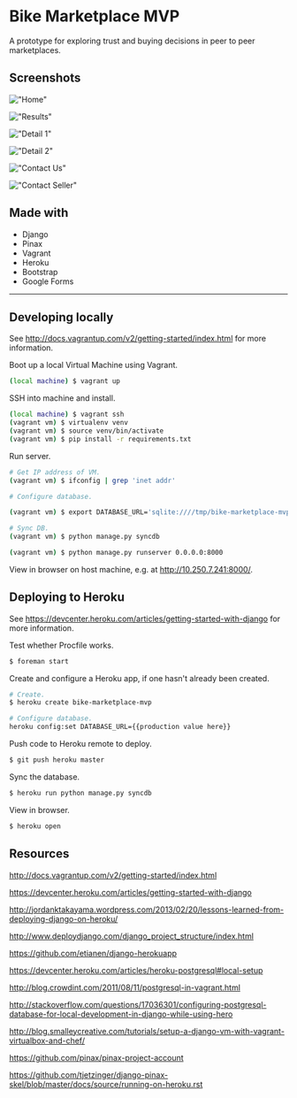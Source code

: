 Bike Marketplace MVP
====================

A prototype for exploring trust and buying decisions in peer to peer marketplaces.

Screenshots
-----------

!["Home"](screenshots/home.png)

!["Results"](screenshots/results.png)

!["Detail 1"](screenshots/detail-1.png)

!["Detail 2"](screenshots/detail-2.png)

!["Contact Us"](screenshots/contact-us.png)

!["Contact Seller"](screenshots/contact-seller.png)

Made with
---------

- Django
- Pinax
- Vagrant
- Heroku
- Bootstrap
- Google Forms

--------------------------------------------------------------------------------

Developing locally
------------------

See http://docs.vagrantup.com/v2/getting-started/index.html for more information.

Boot up a local Virtual Machine using Vagrant.

```sh
(local machine) $ vagrant up
```

SSH into machine and install.

```sh
(local machine) $ vagrant ssh
(vagrant vm) $ virtualenv venv
(vagrant vm) $ source venv/bin/activate
(vagrant vm) $ pip install -r requirements.txt
```

Run server.

```sh
# Get IP address of VM.
(vagrant vm) $ ifconfig | grep 'inet addr'

# Configure database.

(vagrant vm) $ export DATABASE_URL='sqlite:////tmp/bike-marketplace-mvp.sqlite'

# Sync DB.
(vagrant vm) $ python manage.py syncdb

(vagrant vm) $ python manage.py runserver 0.0.0.0:8000
```

View in browser on host machine, e.g. at http://10.250.7.241:8000/.

Deploying to Heroku
-------------------

See https://devcenter.heroku.com/articles/getting-started-with-django for more information.

Test whether Procfile works.

```sh
$ foreman start
```

Create and configure a Heroku app, if one hasn't already been created.

```sh
# Create.
$ heroku create bike-marketplace-mvp

# Configure database.
heroku config:set DATABASE_URL={{production value here}}
```

Push code to Heroku remote to deploy.

```sh
$ git push heroku master
```

Sync the database.

```sh
$ heroku run python manage.py syncdb
```

View in browser.

```sh
$ heroku open
```

Resources
---------

http://docs.vagrantup.com/v2/getting-started/index.html

https://devcenter.heroku.com/articles/getting-started-with-django

http://jordanktakayama.wordpress.com/2013/02/20/lessons-learned-from-deploying-django-on-heroku/

http://www.deploydjango.com/django_project_structure/index.html

https://github.com/etianen/django-herokuapp

https://devcenter.heroku.com/articles/heroku-postgresql#local-setup

http://blog.crowdint.com/2011/08/11/postgresql-in-vagrant.html

http://stackoverflow.com/questions/17036301/configuring-postgresql-database-for-local-development-in-django-while-using-hero

http://blog.smalleycreative.com/tutorials/setup-a-django-vm-with-vagrant-virtualbox-and-chef/

https://github.com/pinax/pinax-project-account

https://github.com/tjetzinger/django-pinax-skel/blob/master/docs/source/running-on-heroku.rst